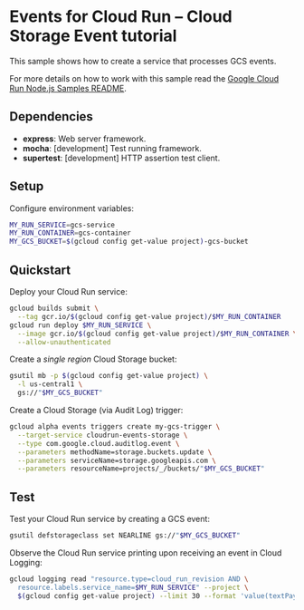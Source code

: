 # Events for Cloud Run – Cloud Storage Event tutorial

This sample shows how to create a service that processes GCS events.

For more details on how to work with this sample read the [Google Cloud Run Node.js Samples README](https://github.com/GoogleCloudPlatform/nodejs-docs-samples/tree/master/run).

## Dependencies

* **express**: Web server framework.
* **mocha**: [development] Test running framework.
* **supertest**: [development] HTTP assertion test client.

## Setup

Configure environment variables:

```sh
MY_RUN_SERVICE=gcs-service
MY_RUN_CONTAINER=gcs-container
MY_GCS_BUCKET=$(gcloud config get-value project)-gcs-bucket
```

## Quickstart

Deploy your Cloud Run service:

```sh
gcloud builds submit \
  --tag gcr.io/$(gcloud config get-value project)/$MY_RUN_CONTAINER
gcloud run deploy $MY_RUN_SERVICE \
  --image gcr.io/$(gcloud config get-value project)/$MY_RUN_CONTAINER \
  --allow-unauthenticated
```

Create a _single region_ Cloud Storage bucket:

```sh
gsutil mb -p $(gcloud config get-value project) \
  -l us-central1 \
  gs://"$MY_GCS_BUCKET"
```

Create a Cloud Storage (via Audit Log) trigger:

```sh
gcloud alpha events triggers create my-gcs-trigger \
  --target-service cloudrun-events-storage \
  --type com.google.cloud.auditlog.event \
  --parameters methodName=storage.buckets.update \
  --parameters serviceName=storage.googleapis.com \
  --parameters resourceName=projects/_/buckets/"$MY_GCS_BUCKET"
```

## Test

Test your Cloud Run service by creating a GCS event:

```sh
gsutil defstorageclass set NEARLINE gs://"$MY_GCS_BUCKET"
```

Observe the Cloud Run service printing upon receiving an event in Cloud Logging:

```sh
gcloud logging read "resource.type=cloud_run_revision AND \
  resource.labels.service_name=$MY_RUN_SERVICE" --project \
  $(gcloud config get-value project) --limit 30 --format 'value(textPayload)'
```
